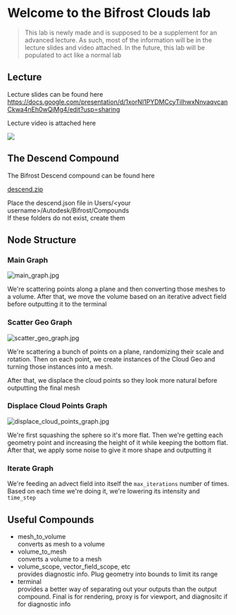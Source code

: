 # Welcome to the Bifrost Clouds lab

> This lab is newly made and is supposed to be a supplement for an advanced lecture. As such, most of the information will be in the lecture slides and video attached. In the future, this lab will be populated to act like a normal lab

## Lecture

Lecture slides can be found here https://docs.google.com/presentation/d/1xorNI1PYDMCcyTiIhwxNnvaqvcanCkwa4nEh0wQjMg4/edit?usp=sharing

Lecture video is attached here

![](https://www.youtube.com/embed/6IRcxOM7QDk)

## The Descend Compound

The Bifrost Descend compound can be found here

[descend.zip](descend.zip)

Place the descend.json file in Users/<your username\>/Autodesk/Bifrost/Compounds  
If these folders do not exist, create them

## Node Structure

### Main Graph

![main_graph.jpg](main_graph.jpg)

We're scattering points along a plane and then converting those meshes to a volume. After that, we move the volume based on an iterative advect field before outputting it to the terminal

### Scatter Geo Graph

![scatter_geo_graph.jpg](scatter_geo_graph.jpg)

We're scattering a bunch of points on a plane, randomizing their scale and rotation. Then on each point, we create instances of the Cloud Geo and turning those instances into a mesh.

After that, we displace the cloud points so they look more natural before outputting the final mesh

### Displace Cloud Points Graph

![displace_cloud_points_graph.jpg](displace_cloud_points_graph.jpg)

We're first squashing the sphere so it's more flat. Then we're getting each geometry point and increasing the height of it while keeping the bottom flat. After that, we apply some noise to give it more shape and outputting it

### Iterate Graph

We're feeding an advect field into itself the `max_iterations` number of times. Based on each time we're doing it, we're lowering its intensity and `time_step`

## Useful Compounds

- mesh_to_volume  
  converts as mesh to a volume
- volume_to_mesh  
  converts a volume to a mesh
- volume_scope, vector_field_scope, etc  
  provides diagnostic info. Plug geometry into bounds to limit its range
- terminal  
  provides a better way of separating out your outputs than the output compound. Final is for rendering, proxy is for viewport, and diagnositc if for diagnostic info
